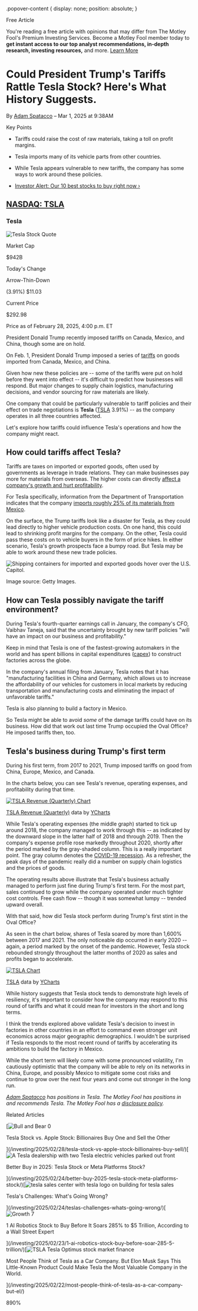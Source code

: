 .popover-content { display: none; position: absolute; }

Free Article[](#)

You're reading a free article with opinions that may differ from The Motley Fool's Premium Investing Services. Become a Motley Fool member today to **get instant access to our top analyst recommendations, in-depth research, investing resources,** and more. [Learn More](https://www.fool.com/mms/mark/op-free-tbox-art)

Could President Trump's Tariffs Rattle Tesla Stock? Here's What History Suggests.
=================================================================================

By [Adam Spatacco](/author/20479/) – Mar 1, 2025 at 9:38AM

Key Points

*   Tariffs could raise the cost of raw materials, taking a toll on profit margins.
    
*   Tesla imports many of its vehicle parts from other countries.
    
*   While Tesla appears vulnerable to new tariffs, the company has some ways to work around these policies.
    
*   [Investor Alert: Our 10 best stocks to buy right now ›](https://www.fool.com/mms/mark/e-sa-nonbbn-kp?aid=10969&source=isaedikp0000035)
    

[NASDAQ: TSLA](/quote/nasdaq/tsla/)
-----------------------------------

### Tesla

![Tesla Stock Quote](https://g.foolcdn.com/art/companylogos/mark/TSLA.png)

Market Cap

$942B

Today's Change

Arrow-Thin-Down

(3.91%) $11.03

Current Price

$292.98

Price as of February 28, 2025, 4:00 p.m. ET

President Donald Trump recently imposed tariffs on Canada, Mexico, and China, though some are on hold.

On Feb. 1, President Donald Trump imposed a series of [tariffs](https://www.fool.com/terms/t/tariffs/) on goods imported from Canada, Mexico, and China.

Given how new these policies are -- some of the tariffs were put on hold before they went into effect -- it's difficult to predict how businesses will respond. But major changes to supply chain logistics, manufacturing decisions, and vendor sourcing for raw materials are likely.

One company that could be particularly vulnerable to tariff policies and their effect on trade negotiations is **Tesla** ([TSLA](/quote/nasdaq/tsla/) 3.91%) -- as the company operates in all three countries affected.

Let's explore how tariffs could influence Tesla's operations and how the company might react.

How could tariffs affect Tesla?
-------------------------------

Tariffs are taxes on imported or exported goods, often used by governments as leverage in trade relations. They can make businesses pay more for materials from overseas. The higher costs can directly [affect a company's growth and hurt profitability](https://www.fool.com/investing/2025/02/17/worried-about-president-trumps-tariffs-this-artifi/).

For Tesla specifically, information from the Department of Transportation indicates that the company [imports roughly 25% of its materials from Mexico](https://www.fool.com/investing/2025/02/03/why-trumps-tariffs-are-causing-chaos-for-major-ai/).

On the surface, the Trump tariffs look like a disaster for Tesla, as they could lead directly to higher vehicle production costs. On one hand, this could lead to shrinking profit margins for the company. On the other, Tesla could pass these costs on to vehicle buyers in the form of price hikes. In either scenario, Tesla's growth prospects face a bumpy road. But Tesla may be able to work around these new trade policies.

![Shipping containers for imported and exported goods hover over the U.S. Capitol.](https://g.foolcdn.com/image/?url=https%3A%2F%2Fg.foolcdn.com%2Feditorial%2Fimages%2F808604%2Fgettyimages-2190928438.jpg&op=resize&w=700)

Image source: Getty Images.

How can Tesla possibly navigate the tariff environment?
-------------------------------------------------------

During Tesla's fourth-quarter earnings call in January, the company's CFO, Vaibhav Taneja, said that the uncertainty brought by new tariff policies "will have an impact on our business and profitability."

Keep in mind that Tesla is one of the fastest-growing automakers in the world and has spent billions in capital expenditures ([capex](https://www.fool.com/terms/c/capital-expenditure/)) to construct factories across the globe.

In the company's annual filing from January, Tesla notes that it has "manufacturing facilities in China and Germany, which allows us to increase the affordability of our vehicles for customers in local markets by reducing transportation and manufacturing costs and eliminating the impact of unfavorable tariffs."

Tesla is also planning to build a factory in Mexico.

So Tesla might be able to avoid _some_ of the damage tariffs could have on its business. How did that work out last time Trump occupied the Oval Office? He imposed tariffs then, too.

Tesla's business during Trump's first term
------------------------------------------

During his first term, from 2017 to 2021, Trump imposed tariffs on good from China, Europe, Mexico, and Canada.

In the charts below, you can see Tesla's revenue, operating expenses, and profitability during that time.

[![TSLA Revenue (Quarterly) Chart](https://media.ycharts.com/charts/d8a9c1ca4543ec37af104dee3ba8f91b.png)](https://ycharts.com/companies/TSLA/chart/)

[TSLA Revenue (Quarterly)](https://ycharts.com/companies/TSLA/revenues) data by [YCharts](https://ycharts.com)

While Tesla's operating expenses (the middle graph) started to tick up around 2018, the company managed to work through this -- as indicated by the downward slope in the latter half of 2018 and through 2019. Then the company's expense profile rose markedly throughout 2020, shortly after the period marked by the gray-shaded column. This is a really important point. The gray column denotes the [COVID-19 recession](https://www.fool.com/investing/stock-market/basics/crashes/how-long-do-recessions-last/). As a refresher, the peak days of the pandemic really did a number on supply chain logistics and the prices of goods.

The operating results above illustrate that Tesla's business actually managed to perform just fine during Trump's first term. For the most part, sales continued to grow while the company operated under much tighter cost controls. Free cash flow -- though it was somewhat lumpy -- trended upward overall.

With that said, how did Tesla stock perform during Trump's first stint in the Oval Office?

As seen in the chart below, shares of Tesla soared by more than 1,600% between 2017 and 2021. The only noticeable dip occurred in early 2020 -- again, a period marked by the onset of the pandemic. However, Tesla stock rebounded strongly throughout the latter months of 2020 as sales and profits began to accelerate.

[![TSLA Chart](https://media.ycharts.com/charts/cccbbee68a88f6bbcaaf417ad9ed7cd0.png)](https://ycharts.com/companies/TSLA/chart/)

[TSLA](https://ycharts.com/companies/TSLA) data by [YCharts](https://ycharts.com)

While history suggests that Tesla stock tends to demonstrate high levels of resiliency, it's important to consider how the company may respond to this round of tariffs and what it could mean for investors in the short and long terms.

I think the trends explored above validate Tesla's decision to invest in factories in other countries in an effort to command even stronger unit economics across major geographic demographics. I wouldn't be surprised if Tesla responds to the most recent round of tariffs by accelerating its ambitions to build the factory in Mexico.

While the short term will likely come with some pronounced volatility, I'm cautiously optimistic that the company will be able to rely on its networks in China, Europe, and possibly Mexico to mitigate some cost risks and continue to grow over the next four years and come out stronger in the long run.

_[Adam Spatacco](https://www.fool.com/author/20479/) has positions in Tesla. The Motley Fool has positions in and recommends Tesla. The Motley Fool has a [disclosure policy](https://www.fool.com/legal/fool-disclosure-policy/)._

Related Articles

[![Bull and Bear 0](https://g.foolcdn.com/image/?url=https%3A%2F%2Fg.foolcdn.com%2Feditorial%2Fimages%2F809235%2Fbull-and-bear-0.jpg&op=resize&w=92&h=52)

Tesla Stock vs. Apple Stock: Billionaires Buy One and Sell the Other

](/investing/2025/02/28/tesla-stock-vs-apple-stock-billionaires-buy-sell/)[![A Tesla dealership with two Tesla electric vehicles parked out front](https://g.foolcdn.com/image/?url=https%3A%2F%2Fg.foolcdn.com%2Feditorial%2Fimages%2F808532%2Fa-tesla-dealership-with-two-tesla-electric-vehicles-parked-out-front.png&op=resize&w=92&h=52)

Better Buy in 2025: Tesla Stock or Meta Platforms Stock?

](/investing/2025/02/24/better-buy-2025-tesla-stock-meta-platforms-stock/)[![tesla sales center with tesla logo on building for tesla sales](https://g.foolcdn.com/image/?url=https%3A%2F%2Fg.foolcdn.com%2Feditorial%2Fimages%2F808744%2Ftesla-sales-center-with-tesla-logo-on-building-for-tesla-sales.png&op=resize&w=92&h=52)

Tesla's Challenges: What's Going Wrong?

](/investing/2025/02/24/teslas-challenges-whats-going-wrong/)[![Growth 7](https://g.foolcdn.com/image/?url=https%3A%2F%2Fg.foolcdn.com%2Feditorial%2Fimages%2F808659%2Fgrowth-7.jpg&op=resize&w=92&h=52)

1 AI Robotics Stock to Buy Before It Soars 285% to $5 Trillion, According to a Wall Street Expert

](/investing/2025/02/23/1-ai-robotics-stock-buy-before-soar-285-5-trillion/)[![TSLA Tesla Optimus stock market finance](https://g.foolcdn.com/image/?url=https%3A%2F%2Fg.foolcdn.com%2Feditorial%2Fimages%2F806568%2Ftsla-tesla-optimus-stock-market-finance.jpg&op=resize&w=92&h=52)

Most People Think of Tesla as a Car Company. But Elon Musk Says This Little-Known Product Could Make Tesla the Most Valuable Company in the World.

](/investing/2025/02/22/most-people-think-of-tesla-as-a-car-company-but-el/)

890%